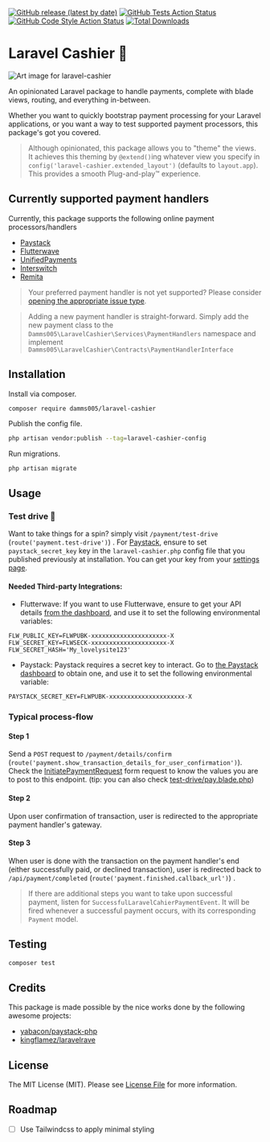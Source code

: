 [![GitHub release (latest by date)](https://img.shields.io/github/v/release/damms005/laravel-cashier)](https://github.com/damms005/laravel-cashier/releases)
[![GitHub Tests Action Status](https://img.shields.io/github/workflow/status/damms005/laravel-cashier/run-tests?label=tests)](https://github.com/damms005/laravel-cashier/actions?query=workflow%3Arun-tests+branch%3Amain)
[![GitHub Code Style Action Status](https://img.shields.io/github/workflow/status/damms005/laravel-cashier/Check%20&%20fix%20styling?label=code%20style)](https://github.com/damms005/laravel-cashier/actions?query=workflow%3A"Check+%26+fix+styling"+branch%3Amain)
[![Total Downloads](https://img.shields.io/packagist/dt/damms005/laravel-cashier.svg?style=flat-square)](https://packagist.org/packages/damms005/laravel-cashier)

# Laravel Cashier 💸

![Art image for laravel-cashier](https://banners.beyondco.de/Laravel%20Cashier.png?theme=light&packageManager=composer+require&packageName=damms005%2Flaravel-cashier&pattern=glamorous&style=style_1&description=An+opinionated+Laravel+package+for+handling+payments%2C+complete+with+blade+views&md=1&showWatermark=1&fontSize=100px&images=cash&widths=350)

An opinionated Laravel package to handle payments, complete with blade views, routing, and everything in-between.

Whether you want to quickly bootstrap payment processing for your Laravel applications, or you want a way to test supported payment processors, this package's got you covered.

> Although opinionated, this package allows you to "theme" the views. It achieves this theming by
> `@extend()`ing whatever view you specify in `config('laravel-cashier.extended_layout')` (defaults to `layout.app`). This provides a smooth Plug-and-play™️ experience.

## Currently supported payment handlers

Currently, this package supports the following online payment processors/handlers

-   [Paystack](https://paystack.com)
-   [Flutterwave](https://flutterwave.com)
-   [UnifiedPayments](https://unifiedpayments.com)
-   [Interswitch](https://www.interswitchgroup.com)
-   [Remita](http://remita.net)

> Your preferred payment handler is not yet supported? Please consider [opening the appropriate issue type](https://github.com/damms005/laravel-cashier/issues/new?assignees=&labels=&template=addition-of-new-payment-handler.md&title=Addition+of+new+payment+handler+-+%5Bpayment+handler+name+here%5D).

> Adding a new payment handler is straight-forward. Simply add the new payment class to the `Damms005\LaravelCashier\Services\PaymentHandlers` namespace and implement `Damms005\LaravelCashier\Contracts\PaymentHandlerInterface`

## Installation

Install via composer.

```bash
composer require damms005/laravel-cashier
```

Publish the config file.

```bash
php artisan vendor:publish --tag=laravel-cashier-config
```

Run migrations.

```
php artisan migrate
```

## Usage

### Test drive 🚀

Want to take things for a spin? simply visit `/payment/test-drive` (`route('payment.test-drive')`) .
For [Paystack](https://paystack.com), ensure to set `paystack_secret_key` key in the `laravel-cashier.php` config file that you published previously at installation. You can get your key from your [settings page](https://dashboard.paystack.co/#/settings/developer).

#### Needed Third-party Integrations:

-   Flutterwave: If you want to use Flutterwave, ensure to get your API details [from the dashboard](https://dashboard.flutterwave.com/dashboard/settings/apis), and use it to set the following environmental variables:

```
FLW_PUBLIC_KEY=FLWPUBK-xxxxxxxxxxxxxxxxxxxxx-X
FLW_SECRET_KEY=FLWSECK-xxxxxxxxxxxxxxxxxxxxx-X
FLW_SECRET_HASH='My_lovelysite123'
```

-   Paystack: Paystack requires a secret key to interact. Go to [the Paystack dashboard](https://dashboard.paystack.co/#/settings/developer) to obtain one, and use it to set the following environmental variable:

```
PAYSTACK_SECRET_KEY=FLWPUBK-xxxxxxxxxxxxxxxxxxxxx-X
```

### Typical process-flow

#### Step 1

Send a `POST` request to `/payment/details/confirm` (`route('payment.show_transaction_details_for_user_confirmation')`).
Check the [InitiatePaymentRequest](src/Http/Requests/InitiatePaymentRequest.php#L28) form request to know the values you are to post to this endpoint. (tip: you can also check [test-drive/pay.blade.php](views/test-drive/pay.blade.php))

#### Step 2

Upon user confirmation of transaction, user is redirected to the appropriate payment handler's gateway.

#### Step 3

When user is done with the transaction on the payment handler's end (either successfully paid, or declined transaction), user is redirected
back to `/api/payment/completed` (`route('payment.finished.callback_url')`) .

> If there are additional steps you want to take upon successful payment, listen for `SuccessfulLaravelCahierPaymentEvent`. It will be fired whenever a successful payment occurs, with its corresponding `Payment` model.

## Testing

```bash
composer test
```

## Credits

This package is made possible by the nice works done by the following awesome projects:

-   [yabacon/paystack-php](https://github.com/yabacon/paystack-php)
-   [kingflamez/laravelrave](https://github.com/kingflamez/laravelrave)

## License

The MIT License (MIT). Please see [License File](LICENSE.md) for more information.

## Roadmap

-   [ ] Use Tailwindcss to apply minimal styling
